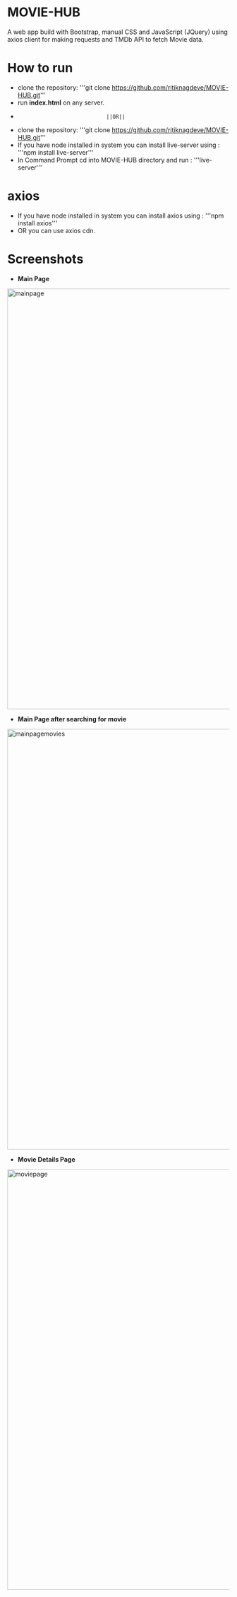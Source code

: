 # MOVIE-HUB
A web app build with Bootstrap, manual CSS and JavaScript (JQuery) using axios client for making requests and TMDb API to fetch Movie data.
# How to run
+ clone the repository: '''git clone https://github.com/ritiknagdeve/MOVIE-HUB.git'''
+ run **index.html** on any server.
+                                 ||OR||
+ clone the repository: '''git clone https://github.com/ritiknagdeve/MOVIE-HUB.git'''
+ If you have node installed in system you can install live-server  using : '''npm install live-server'''
+ In Command Prompt cd into MOVIE-HUB directory and run : '''live-server'''
# axios
+ If you have node installed in system you can install axios  using : '''npm install axios'''
+ OR you can use axios cdn.
# Screenshots
+ **Main Page**
<img width="952" alt="mainpage" src="https://user-images.githubusercontent.com/67960782/87724173-9a12ad00-c7d8-11ea-8e03-4a7b5fc75caf.PNG">

+ **Main Page after searching for movie** 
<img width="952" alt="mainpagemovies" src="https://user-images.githubusercontent.com/67960782/87724181-9ed76100-c7d8-11ea-8f3e-ff36f7e1d5a3.PNG">

+ **Movie Details Page**
<img width="952" alt="moviepage" src="https://user-images.githubusercontent.com/67960782/87724200-a565d880-c7d8-11ea-9381-1e268bfef246.PNG">
